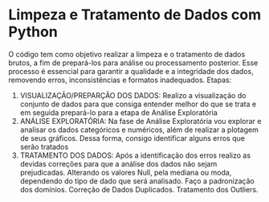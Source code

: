 # Limpeza e Tratamento de Dados com Python
O código tem como objetivo realizar a limpeza e o tratamento de dados brutos, a fim de prepará-los para análise ou processamento posterior. Esse processo é essencial para garantir a qualidade e a integridade dos dados, removendo erros, inconsistências e formatos inadequados.
Etapas: 
1) VISUALIZAÇÃO/PREPARÇÃO DOS DADOS: Realizo a visualização do conjunto de dados para que consiga entender melhor do que se trata e em seguida prepará-lo para a etapa de Análise Exploratória
2) ANÁLISE EXPLORATÓRIA: Na fase de Análise Exploratória vou explorar e analisar os dados categóricos e numéricos, além de realizar a plotagem de seus gráficos. Dessa forma, consigo identificar alguns erros que serão tratados
3) TRATAMENTO DOS DADOS: Após a identificação dos erros realizo as devidas correções para que a análise dos dados não sejam prejudicadas. Alterando os valores Null, pela mediana ou moda, dependendo do tipo de dado que será analisado. Faço a padronização dos domínios. Correção de Dados Duplicados. Tratamento dos Outliers.
